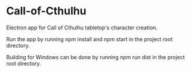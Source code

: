 # Call-of-Cthulhu
Electron app for Call of Cthulhu tabletop's character creation.

Run the app by running npm install and npm start in the project root directory.

Building for Windows can be done by running npm run dist in the project root directory.
